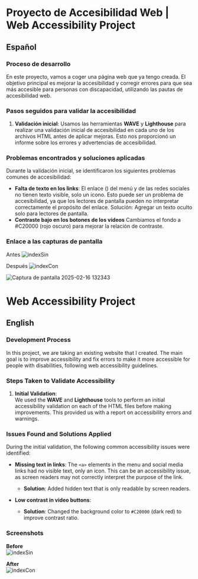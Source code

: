# Proyecto de Accesibilidad Web | Web Accessibility Project

## Español

### Proceso de desarrollo

En este proyecto, vamos a coger una página web que ya tengo creada. El objetivo principal es mejorar la accesibilidad y corregir errores para que sea más accesible para personas con discapacidad, utilizando las pautas de accesibilidad web.


### Pasos seguidos para validar la accesibilidad

1. **Validación inicial**:
   Usamos las herramientas **WAVE** y **Lighthouse** para realizar una validación inicial de accesibilidad en cada uno de los archivos HTML antes de aplicar mejoras. Esto nos proporcionó un informe sobre los errores y advertencias de accesibilidad.


### Problemas encontrados y soluciones aplicadas

Durante la validación inicial, se identificaron los siguientes problemas comunes de accesibilidad:
- **Falta de texto en los links**: El enlace (<a>) del menú y de las redes sociales no tienen texto visible, solo un icono. Esto puede ser un problema de accesibilidad, ya que los lectores de pantalla pueden no interpretar correctamente el propósito del enlace. Solución: Agregar un texto oculto solo para lectores de pantalla.
- **Contraste bajo en los botones de los vídeos** Cambiamos el fondo a #C20000 (rojo oscuro) para mejorar la relación de contraste.

### Enlace a las capturas de pantalla
Antes
![indexSin](https://github.com/user-attachments/assets/925442c0-2034-4e5c-93dd-733f8d0acb14)

Después
![indexCon](https://github.com/user-attachments/assets/156667e8-9ba0-44f0-9907-dea3d47488bc)



![Captura de pantalla 2025-02-16 132343](https://github.com/user-attachments/assets/29e17ad8-ed2b-4b93-936d-5ee372d0f102)

# Web Accessibility Project  

## English  

### Development Process  

In this project, we are taking an existing website that I created. The main goal is to improve accessibility and fix errors to make it more accessible for people with disabilities, following web accessibility guidelines.  

### Steps Taken to Validate Accessibility  

1. **Initial Validation**:  
   We used the **WAVE** and **Lighthouse** tools to perform an initial accessibility validation on each of the HTML files before making improvements. This provided us with a report on accessibility errors and warnings.  

### Issues Found and Solutions Applied  

During the initial validation, the following common accessibility issues were identified:  

- **Missing text in links**: The `<a>` elements in the menu and social media links had no visible text, only an icon. This can be an accessibility issue, as screen readers may not correctly interpret the purpose of the link.  
  - **Solution**: Added hidden text that is only readable by screen readers.  

- **Low contrast in video buttons**:  
  - **Solution**: Changed the background color to `#C20000` (dark red) to improve contrast ratio.  

### Screenshots  

**Before**  
![indexSin](https://github.com/user-attachments/assets/925442c0-2034-4e5c-93dd-733f8d0acb14)  

**After**  
![indexCon](https://github.com/user-attachments/assets/156667e8-9ba0-44f0-9907-dea3d47488bc)  
